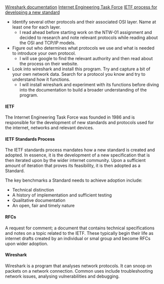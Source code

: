 [Wireshark documentation](https://www.wireshark.org/docs/wsug_html/)
[Internet Engineering Task Force](https://www.ietf.org/)
[IETF process for developing a new standard](https://www.ietf.org/standards/process/)


* Identify several other protocols and their associated OSI layer. Name at least one for each layer.
	* I read ahead before starting work on the NTW-01 assignment and decided to research and note relevant protocols while reading about the OSI and TCP/IP models.
* Figure out who determines what protocols we use and what is needed to introduce your own protocol.
	* I will use google to find the relevant authority and then read about the process on their website.
* Look into wireshark and install this program. Try and capture a bit of your own network data. Search for a protocol you know and try to understand how it functions.
	* I will install wireshark and experiment with its functions before diving into the documentation to build a broader understanding of the program.

#### IETF
The Internet Engineering Task Force was founded in 1986 and is responsible for the development of new standards and protocols used for the internet, networks and relevant devices.

#### IETF Standards Process
The IETF standards process mandates how a new standard is created and adopted. In essence, it is the development of a new specification that is then iterated upon by the wider internet community. Upon a sufficient amount of iteration that proves its feasibility, it is then adopted as a Standard.

The key benchmarks a Standard needs to achieve adoption include:
* Technical distinction
* A history of implementation and sufficient testing
* Qualitative documentation
* An open, fair and timely nature

#### RFCs
A request for comment; a document that contains technical specifications and notes on a topic related to the IETF. These typically begin their life as internet drafts created by an individual or smal group and become RFCs upon wider adoption.

#### Wireshark
Wireshark is a program that analyses network protocols. It can snoop on packets on a network connection. Common uses include troubleshooting network issues, analysing vulnerabilities and debugging.

